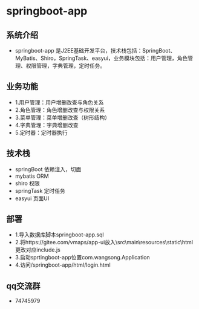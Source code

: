 # springboot-app

## 系统介绍

- springboot-app 是J2EE基础开发平台，技术栈包括：SpringBoot、MyBatis、Shiro，SpringTask、easyui，业务模块包括：用户管理，角色管理、权限管理，字典管理，定时任务。

## 业务功能

- 1.用户管理：用户增删改查与角色关系
- 2.角色管理：角色增删改查与权限关系
- 3.菜单管理：菜单增删改查（树形结构）
- 4.字典管理：字典增删改查
- 5.定时器：定时器执行

## 技术栈

- springBoot 依赖注入，切面  
- mybatis ORM 
- shiro 权限
- springTask 定时任务 
- easyui 页面UI 

## 部署

- 1.导入数据库脚本springboot-app.sql
- 2.将https://gitee.com/vmaps/app-ui放入\src\main\resources\static\html 更改对应include.js
- 3.启动sprtingboot-app位置com.wangsong.Application
- 4.访问/springboot-app/html/login.html

## qq交流群

- 74745979